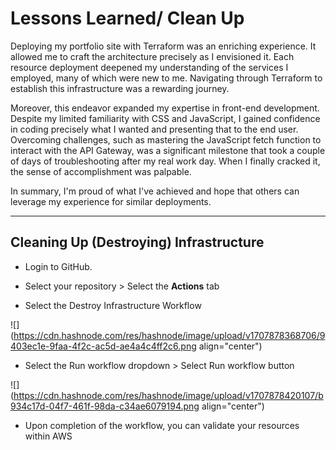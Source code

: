 # Lessons Learned/ Clean Up

Deploying my portfolio site with Terraform was an enriching experience. It allowed me to craft the architecture precisely as I envisioned it. Each resource deployment deepened my understanding of the services I employed, many of which were new to me. Navigating through Terraform to establish this infrastructure was a rewarding journey.

Moreover, this endeavor expanded my expertise in front-end development. Despite my limited familiarity with CSS and JavaScript, I gained confidence in coding precisely what I wanted and presenting that to the end user. Overcoming challenges, such as mastering the JavaScript fetch function to interact with the API Gateway, was a significant milestone that took a couple of days of troubleshooting after my real work day. When I finally cracked it, the sense of accomplishment was palpable.

In summary, I'm proud of what I've achieved and hope that others can leverage my experience for similar deployments.

---

## Cleaning Up (Destroying) Infrastructure

* Login to GitHub.
    
* Select your repository &gt; Select the **Actions** tab
    
* Select the Destroy Infrastructure Workflow
    

![](https://cdn.hashnode.com/res/hashnode/image/upload/v1707878368706/9403ec1e-9faa-4f2c-ac5d-ae4a4c4ff2c6.png align="center")

* Select the Run workflow dropdown &gt; Select Run workflow button
    

![](https://cdn.hashnode.com/res/hashnode/image/upload/v1707878420107/b934c17d-04f7-461f-98da-c34ae6079194.png align="center")

* Upon completion of the workflow, you can validate your resources within AWS